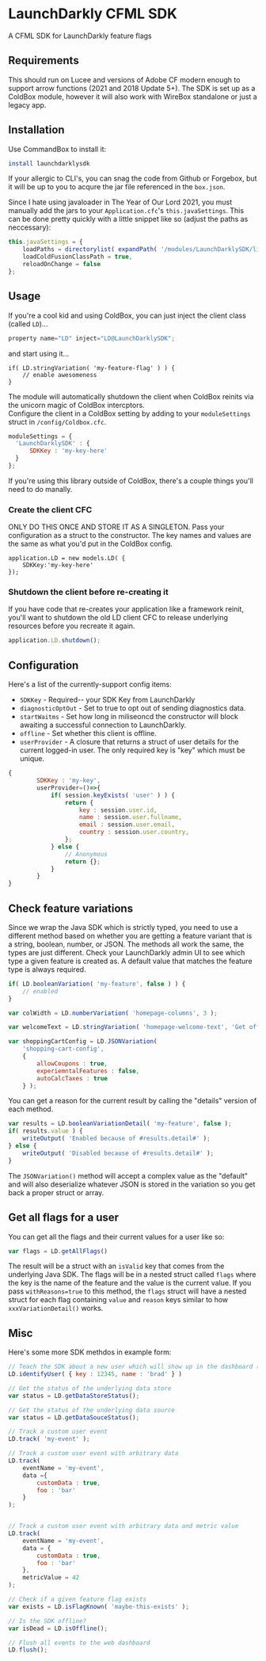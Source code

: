 # LaunchDarkly CFML SDK

A CFML SDK for LaunchDarkly feature flags

## Requirements

This should run on Lucee and versions of Adobe CF modern enough to support arrow functions (2021 and 2018 Update 5+).
The SDK is set up as a ColdBox module, however it will also work with WireBox standalone or just a legacy app. 

## Installation

Use CommandBox to install it:
```bash
install launchdarklysdk
```

If your allergic to CLI's, you can snag the code from Github or Forgebox, but it will be up to you to acqure the jar file referenced in the `box.json`.

Since I hate using javaloader in The Year of Our Lord 2021, you must manually add the jars to your `Application.cfc`'s `this.javaSettings`.  This can be done pretty quickly with a little snippet like so (adjust the paths as neccessary):
```js
this.javaSettings = {
	loadPaths = directorylist( expandPath( '/modules/LaunchDarklySDK/lib' ), true, 'array', '*jar' ),
	loadColdFusionClassPath = true,
	reloadOnChange = false
};
```

## Usage

If you're a cool kid and using ColdBox, you can just inject the client class (called `LD`)...

```js
property name="LD" inject="LD@LaunchDarklySDK";
```
and start using it...
```
if( LD.stringVariation( 'my-feature-flag' ) ) {
    // enable awesomeness
}
```
The module will automatically shutdown the client when ColdBox reinits via the unicorn magic of ColdBox intercptors.  
Configure the client in a ColdBox setting by adding to your `moduleSettings` struct in `/config/Coldbox.cfc`.

```js
moduleSettings = {
  'LaunchDarklySDK' : {
      SDKKey : 'my-key-here'
  }
};
```

If you're using this library outside of ColdBox, there's a couple things you'll need to do manally.

### Create the client CFC 

ONLY DO THIS ONCE AND STORE IT AS A SINGLETON.
Pass your configuration as a struct to the constructor.  The key names and values are the same as what you'd put in the ColdBox config.

```
application.LD = new models.LD( {
	SDKKey:'my-key-here'
});
```

### Shutdown the client before re-creating it

If you have code that re-creates your application like a framework reinit, you'll want to shutdown the old LD client CFC to release underlying resources before you recreate it again.

```js
application.LD.shutdown();
```

## Configuration

Here's a list of the currently-support config items:

* `SDKKey` - Required-- your SDK Key from LaunchDarkly
* `diagnosticOptOut` - Set to true to opt out of sending diagnostics data.
* `startWaitms` - Set how long in miliseoncd the constructor will block awaiting a successful connection to LaunchDarkly.
* `offline` - Set whether this client is offline.
* `userProvider` - A closure that returns a struct of user details for the current logged-in user.  The only required key is "key" which must be unique.

```js
{
        SDKKey : 'my-key',
        userProvider=()=>{
            if( session.keyExists( 'user' ) ) {
                return {
                    key : session.user.id,
                    name : session.user.fullname,
                    email : session.user.email,
                    country : session.user.country,
                };
            } else {
                // Anonymous
                return {};
            }
        }
}
```

## Check feature variations

Since we wrap the Java SDK which is strictly typed, you need to use a different method based on whether you are getting a feature variant that is a string, boolean, number, or JSON.  The methods all work the same, the types are just different.  Check your LaunchDarkly admin UI to see which type a given feature is created as.  A default value that matches the feature type is always required.

```js
if( LD.booleanVariation( 'my-feature', false ) ) {
    // enabled
}

var colWidth = LD.numberVariation( 'homepage-columns', 3 );

var welcomeText = LD.stringVariation( 'homepage-welcome-text', 'Get off my lawn!' );

var shoppingCartConfig = LD.JSONVariation(
    'shopping-cart-config',
    {
        allowCoupons : true,
        experiemntalFeatures : false,
        autoCalcTaxes : true
    } );
```

You can get a reason for the current result by calling the "details" version of each method.


```js
var results = LD.booleanVariationDetail( 'my-feature', false );
if( results.value ) {
    writeOutput( 'Enabled because of #results.detail#' );
} else {
    writeOutput( 'Disabled because of #results.detail#' );
}
```

The `JSONVariation()` method will accept a complex value as the "default" and will also deserialize whatever JSON is stored in the variation so you get back a proper struct or array.

## Get all flags for a user

You can get all the flags and their current values for a user like so:

```js
var flags = LD.getAllFlags()
```
The result will be a struct with an `isValid` key that comes from the underlying Java SDK.  The flags will be in a nested struct called `flags` where the key is the name of the feature and the value is the current value.  If you pass `withReasons=true` to this method, the `flags` struct will have a nested struct for each flag containing `value` and `reason` keys similar to how `xxxVariationDetail()` works.

## Misc

Here's some more SDK methdos in example form:

```js
// Teach the SDK about a new user which will show up in the dashboard (useful for preloading users)
LD.identifyUser( { key : 12345, name : 'brad' } )

// Get the status of the underlying data store
var status = LD.getDataStoreStatus();

// Get the status of the underlying data source
var status = LD.getDataSouceStatus();

// Track a custom user event
LD.track( 'my-event' );

// Track a custom user event with arbitrary data
LD.track(
    eventName = 'my-event',
    data ={
        customData : true,
        foo : 'bar'
    }
);


// Track a custom user event with arbitrary data and metric value
LD.track(
    eventName = 'my-event',
    data = {
        customData : true,
        foo : 'bar'
    },
    metricValue = 42
);

// Check if a given feature flag exists
var exists = LD.isFlagKnown( 'maybe-this-exists' );

// Is the SDK offline?
var isDead = LD.isOffline();

// Flush all events to the web dashboard
LD.flush();
```